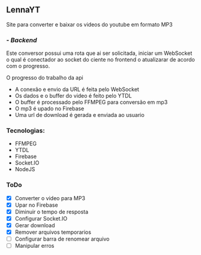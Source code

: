 ## LennaYT

Site para converter e baixar os videos do youtube em formato MP3

### - _Backend_

Este conversor possui uma rota que ai ser solicitada, iniciar um WebSocket o qual é conectador ao socket do ciente no frontend o atualizarar de acordo com o progresso.

O progresso do trabalho da api

- A conexão e envio da URL é feita pelo WebSocket
- Os dados e o buffer do video é feito pelo YTDL
- O buffer é processado pelo FFMPEG para conversão em mp3
- O mp3 é upado no Firebase
- Uma url de download é gerada e enviada ao usuario

### Tecnologias:

- FFMPEG
- YTDL
- Firebase
- Socket.IO
- NodeJS

### ToDo

- [x] Converter o video para MP3
- [x] Upar no Firebase
- [x] Diminuir o tempo de resposta
- [x] Configurar Socket.IO
- [x] Gerar download
- [x] Remover arquivos temporarios
- [ ] Configurar barra de renomear arquivo
- [ ] Manipular erros